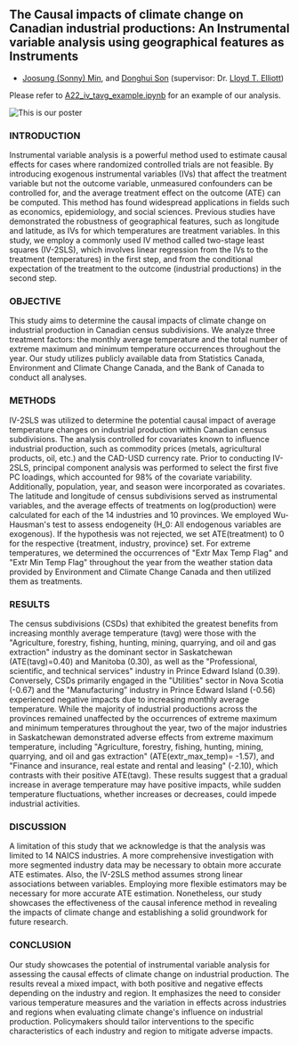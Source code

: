 ## The Causal impacts of climate change on Canadian industrial productions: An Instrumental variable analysis using geographical features as Instruments

* [Joosung (Sonny) Min](https://www.linkedin.com/in/joosung-sonny-min-35370b9b/), and [Donghui Son](https://www.linkedin.com/in/%EB%8F%99%ED%9D%AC-%EC%86%90-143054224/) (supervisor: Dr. [Lloyd T. Elliott](https://elliottlab.ca/))

Please refer to [A22_iv_tavg_example.ipynb](/A22_iv_tavg_example.ipynb) for an example of our analysis.


![This is our poster](/poster_SFU.png)



### INTRODUCTION
Instrumental variable analysis is a powerful method used to estimate causal effects for cases where randomized controlled trials are not feasible. By introducing exogenous instrumental variables (IVs) that affect the treatment variable but not the outcome variable, unmeasured confounders can be controlled for, and the average treatment effect on the outcome (ATE) can be computed. This method has found widespread applications in fields such as economics, epidemiology, and social sciences. Previous studies have demonstrated the robustness of geographical features, such as longitude and latitude, as IVs for which temperatures are treatment variables. In this study, we employ a commonly used IV method called two-stage least squares (IV-2SLS), which involves linear regression from the IVs to the treatment (temperatures) in the first step, and from the conditional expectation of the treatment to the outcome (industrial productions) in the second step.

### OBJECTIVE
This study aims to determine the causal impacts of climate change on industrial production in Canadian census subdivisions. We analyze three treatment factors: the monthly average temperature and the total number of extreme maximum and minimum temperature occurrences throughout the year. Our study utilizes publicly available data from Statistics Canada, Environment and Climate Change Canada, and the Bank of Canada to conduct all analyses.

### METHODS
IV-2SLS was utilized to determine the potential causal impact of average temperature changes on industrial production within Canadian census subdivisions. The analysis controlled for covariates known to influence industrial production, such as commodity prices (metals, agricultural products, oil, etc.) and the CAD-USD currency rate. Prior to conducting IV-2SLS, principal component analysis was performed to select the first five PC loadings, which accounted for 98% of the covariate variability. Additionally, population, year, and season were incorporated as covariates. The latitude and longitude of census subdivisions served as instrumental variables, and the average effects of treatments on log(production) were calculated for each of the 14 industries and 10 provinces. We employed Wu-Hausman's test to assess endogeneity (H_0: All endogenous variables are exogenous). If the hypothesis was not rejected, we set ATE(treatment) to 0 for the respective {treatment, industry, province} set. For extreme temperatures, we determined the occurrences of "Extr Max Temp Flag" and "Extr Min Temp Flag" throughout the year from the weather station data provided by Environment and Climate Change Canada and then utilized them as treatments.

### RESULTS
The census subdivisions (CSDs) that exhibited the greatest benefits from increasing monthly average temperature (tavg) were those with the "Agriculture, forestry, fishing, hunting, mining, quarrying, and oil and gas extraction" industry as the dominant sector in Saskatchewan (ATE(tavg)=0.40) and Manitoba (0.30), as well as the "Professional, scientific, and technical services" industry in Prince Edward Island (0.39). Conversely, CSDs primarily engaged in the "Utilities" sector in Nova Scotia (-0.67) and the "Manufacturing” industry in Prince Edward Island (-0.56) experienced negative impacts due to increasing monthly average temperature.
While the majority of industrial productions across the provinces remained unaffected by the occurrences of extreme maximum and minimum temperatures throughout the year, two of the major industries in Saskatchewan demonstrated adverse effects from extreme maximum temperature, including "Agriculture, forestry, fishing, hunting, mining, quarrying, and oil and gas extraction" (ATE(extr_max_temp)= -1.57), and "Finance and insurance, real estate and rental and leasing" (-2.10), which contrasts with their positive ATE(tavg). These results suggest that a gradual increase in average temperature may have positive impacts, while sudden temperature fluctuations, whether increases or decreases, could impede industrial activities. 

### DISCUSSION
A limitation of this study that we acknowledge is that the analysis was limited to 14 NAICS industries. A more comprehensive investigation with more segmented industry data may be necessary to obtain more accurate ATE estimates. Also, the IV-2SLS method assumes strong linear associations between variables. Employing more flexible estimators may be necessary for more accurate ATE estimation. Nonetheless, our study showcases the effectiveness of the causal inference method in revealing the impacts of climate change and establishing a solid groundwork for future research.

### CONCLUSION
Our study showcases the potential of instrumental variable analysis for assessing the causal effects of climate change on industrial production. The results reveal a mixed impact, with both positive and negative effects depending on the industry and region. It emphasizes the need to consider various temperature measures and the variation in effects across industries and regions when evaluating climate change's influence on industrial production. Policymakers should tailor interventions to the specific characteristics of each industry and region to mitigate adverse impacts. 

<br />
